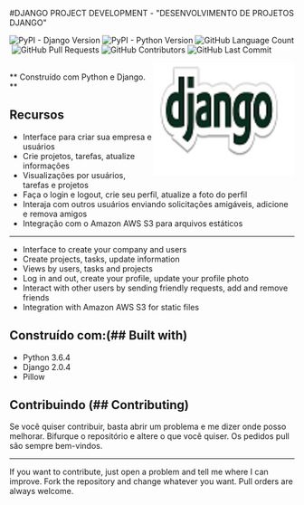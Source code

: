 #DJANGO PROJECT DEVELOPMENT - "DESENVOLVIMENTO DE PROJETOS DJANGO" 
<p align = left'>
    <img alt="PyPI - Django Version" src="https://img.shields.io/pypi/djversions/djangorestframework">
    <img alt="PyPI - Python Version" src="https://img.shields.io/pypi/pyversions/Django">
    <img alt="GitHub Language Count" src="https://img.shields.io/github/languages/count/ricardolopespires/Django" />
    <img alt="" src="https://img.shields.io/github/repo-size/ricardolopespires/Django" />
    <img alt="GitHub Pull Requests" src="https://img.shields.io/github/issues-pr/ricardolopespires/Django" />
    <img alt="GitHub Contributors" src="https://img.shields.io/github/contributors/ricardolopespires/Django" />
    <img alt="GitHub Last Commit" src="https://img.shields.io/github/last-commit/ricardolopespires/Django" />
</p>

<img align = right src="https://github.com/ricardolopespires/Django/blob/master/django.png" width = 250/>
<br>
** Construído com Python e Django. **




## Recursos


* Interface para criar sua empresa e usuários
* Crie projetos, tarefas, atualize informações
* Visualizações por usuários, tarefas e projetos
* Faça o login e logout, crie seu perfil, atualize a foto do perfil
* Interaja com outros usuários enviando solicitações amigáveis, adicione e remova amigos
* Integração com o Amazon AWS S3 para arquivos estáticos

------------------------------------------------------------------------------------------------------------
* Interface to create your company and users
* Create projects, tasks, update information
* Views by users, tasks and projects
* Log in and out, create your profile, update your profile photo
* Interact with other users by sending friendly requests, add and remove friends
* Integration with Amazon AWS S3 for static files

## Construído com:(## Built with)

* Python 3.6.4
* Django  2.0.4
* Pillow

## Contribuindo  (## Contributing)

Se você quiser contribuir, basta abrir um problema e me dizer onde posso melhorar.
Bifurque o repositório e altere o que você quiser.
Os pedidos pull são sempre bem-vindos.


-----------------------------------------------------
If you want to contribute, just open a problem and tell me where I can improve.
Fork the repository and change whatever you want.
Pull orders are always welcome.
